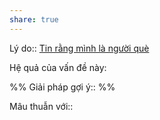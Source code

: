 ```yaml
---
share: true
---
```

Lý do:: [Tin rằng mình là người què](./Tin%20r%E1%BA%B1ng%20m%C3%ACnh%20l%C3%A0%20ng%C6%B0%E1%BB%9Di%20qu%C3%A8.md)

Hệ quả của vấn đề này:


%%
Giải pháp gợi ý:: 
%%



Mâu thuẫn với::
